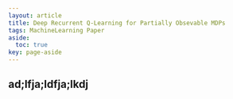 ```yaml
---
layout: article
title: Deep Recurrent Q-Learning for Partially Obsevable MDPs
tags: MachineLearning Paper
aside:
  toc: true
key: page-aside
---
```


## ad;lfja;ldfja;lkdj
